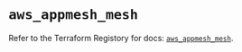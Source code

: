 # `aws_appmesh_mesh`

Refer to the Terraform Registory for docs: [`aws_appmesh_mesh`](https://registry.terraform.io/providers/hashicorp/aws/3.76.1/docs/resources/appmesh_mesh).
